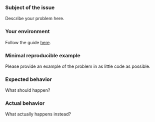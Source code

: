### Subject of the issue

Describe your problem here.

### Your environment

Follow the guide [here](https://graphdot.readthedocs.io/en/latest/contribute.html#submitting-a-bug-report-or-a-feature-request).

### Minimal reproducible example

Please provide an example of the problem in as little code as possible.

### Expected behavior

What should happen?

### Actual behavior

What actually happens instead?
